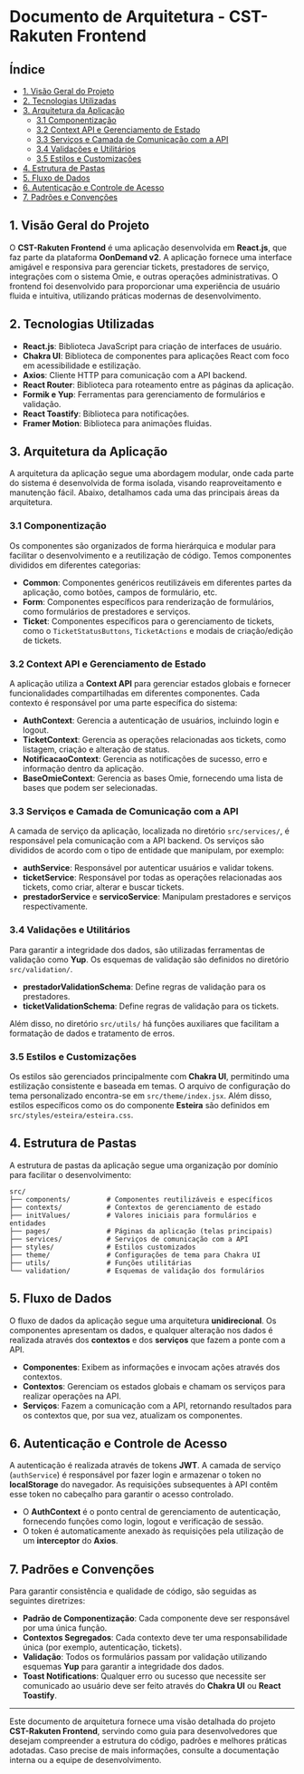 # Documento de Arquitetura - CST-Rakuten Frontend

## Índice
- [1. Visão Geral do Projeto](#1-visão-geral-do-projeto)
- [2. Tecnologias Utilizadas](#2-tecnologias-utilizadas)
- [3. Arquitetura da Aplicação](#3-arquitetura-da-aplicação)
  - [3.1 Componentização](#31-componentização)
  - [3.2 Context API e Gerenciamento de Estado](#32-context-api-e-gerenciamento-de-estado)
  - [3.3 Serviços e Camada de Comunicação com a API](#33-serviços-e-camada-de-comunicação-com-a-api)
  - [3.4 Validações e Utilitários](#34-validações-e-utilitários)
  - [3.5 Estilos e Customizações](#35-estilos-e-customizações)
- [4. Estrutura de Pastas](#4-estrutura-de-pastas)
- [5. Fluxo de Dados](#5-fluxo-de-dados)
- [6. Autenticação e Controle de Acesso](#6-autenticação-e-controle-de-acesso)
- [7. Padrões e Convenções](#7-padrões-e-convenções)

## 1. Visão Geral do Projeto
O **CST-Rakuten Frontend** é uma aplicação desenvolvida em **React.js**, que faz parte da plataforma **OonDemand v2**. A aplicação fornece uma interface amigável e responsiva para gerenciar tickets, prestadores de serviço, integrações com o sistema Omie, e outras operações administrativas. O frontend foi desenvolvido para proporcionar uma experiência de usuário fluida e intuitiva, utilizando práticas modernas de desenvolvimento.

## 2. Tecnologias Utilizadas
- **React.js**: Biblioteca JavaScript para criação de interfaces de usuário.
- **Chakra UI**: Biblioteca de componentes para aplicações React com foco em acessibilidade e estilização.
- **Axios**: Cliente HTTP para comunicação com a API backend.
- **React Router**: Biblioteca para roteamento entre as páginas da aplicação.
- **Formik e Yup**: Ferramentas para gerenciamento de formulários e validação.
- **React Toastify**: Biblioteca para notificações.
- **Framer Motion**: Biblioteca para animações fluidas.

## 3. Arquitetura da Aplicação
A arquitetura da aplicação segue uma abordagem modular, onde cada parte do sistema é desenvolvida de forma isolada, visando reaproveitamento e manutenção fácil. Abaixo, detalhamos cada uma das principais áreas da arquitetura.

### 3.1 Componentização
Os componentes são organizados de forma hierárquica e modular para facilitar o desenvolvimento e a reutilização de código. Temos componentes divididos em diferentes categorias:
- **Common**: Componentes genéricos reutilizáveis em diferentes partes da aplicação, como botões, campos de formulário, etc.
- **Form**: Componentes específicos para renderização de formulários, como formulários de prestadores e serviços.
- **Ticket**: Componentes específicos para o gerenciamento de tickets, como o `TicketStatusButtons`, `TicketActions` e modais de criação/edição de tickets.

### 3.2 Context API e Gerenciamento de Estado
A aplicação utiliza a **Context API** para gerenciar estados globais e fornecer funcionalidades compartilhadas em diferentes componentes. Cada contexto é responsável por uma parte específica do sistema:
- **AuthContext**: Gerencia a autenticação de usuários, incluindo login e logout.
- **TicketContext**: Gerencia as operações relacionadas aos tickets, como listagem, criação e alteração de status.
- **NotificacaoContext**: Gerencia as notificações de sucesso, erro e informação dentro da aplicação.
- **BaseOmieContext**: Gerencia as bases Omie, fornecendo uma lista de bases que podem ser selecionadas.

### 3.3 Serviços e Camada de Comunicação com a API
A camada de serviço da aplicação, localizada no diretório `src/services/`, é responsável pela comunicação com a API backend. Os serviços são divididos de acordo com o tipo de entidade que manipulam, por exemplo:
- **authService**: Responsável por autenticar usuários e validar tokens.
- **ticketService**: Responsável por todas as operações relacionadas aos tickets, como criar, alterar e buscar tickets.
- **prestadorService** e **servicoService**: Manipulam prestadores e serviços respectivamente.

### 3.4 Validações e Utilitários
Para garantir a integridade dos dados, são utilizadas ferramentas de validação como **Yup**. Os esquemas de validação são definidos no diretório `src/validation/`.
- **prestadorValidationSchema**: Define regras de validação para os prestadores.
- **ticketValidationSchema**: Define regras de validação para os tickets.

Além disso, no diretório `src/utils/` há funções auxiliares que facilitam a formatação de dados e tratamento de erros.

### 3.5 Estilos e Customizações
Os estilos são gerenciados principalmente com **Chakra UI**, permitindo uma estilização consistente e baseada em temas. O arquivo de configuração do tema personalizado encontra-se em `src/theme/index.jsx`. Além disso, estilos específicos como os do componente **Esteira** são definidos em `src/styles/esteira/esteira.css`.

## 4. Estrutura de Pastas
A estrutura de pastas da aplicação segue uma organização por domínio para facilitar o desenvolvimento:
```
src/
├── components/         # Componentes reutilizáveis e específicos
├── contexts/           # Contextos de gerenciamento de estado
├── initValues/         # Valores iniciais para formulários e entidades
├── pages/              # Páginas da aplicação (telas principais)
├── services/           # Serviços de comunicação com a API
├── styles/             # Estilos customizados
├── theme/              # Configurações de tema para Chakra UI
├── utils/              # Funções utilitárias
└── validation/         # Esquemas de validação dos formulários
```

## 5. Fluxo de Dados
O fluxo de dados da aplicação segue uma arquitetura **unidirecional**. Os componentes apresentam os dados, e qualquer alteração nos dados é realizada através dos **contextos** e dos **serviços** que fazem a ponte com a API.
- **Componentes**: Exibem as informações e invocam ações através dos contextos.
- **Contextos**: Gerenciam os estados globais e chamam os serviços para realizar operações na API.
- **Serviços**: Fazem a comunicação com a API, retornando resultados para os contextos que, por sua vez, atualizam os componentes.

## 6. Autenticação e Controle de Acesso
A autenticação é realizada através de tokens **JWT**. A camada de serviço (`authService`) é responsável por fazer login e armazenar o token no **localStorage** do navegador. As requisições subsequentes à API contêm esse token no cabeçalho para garantir o acesso controlado.
- O **AuthContext** é o ponto central de gerenciamento de autenticação, fornecendo funções como login, logout e verificação de sessão.
- O token é automaticamente anexado às requisições pela utilização de um **interceptor** do **Axios**.

## 7. Padrões e Convenções
Para garantir consistência e qualidade de código, são seguidas as seguintes diretrizes:
- **Padrão de Componentização**: Cada componente deve ser responsável por uma única função.
- **Contextos Segregados**: Cada contexto deve ter uma responsabilidade única (por exemplo, autenticação, tickets).
- **Validação**: Todos os formulários passam por validação utilizando esquemas **Yup** para garantir a integridade dos dados.
- **Toast Notifications**: Qualquer erro ou sucesso que necessite ser comunicado ao usuário deve ser feito através do **Chakra UI** ou **React Toastify**.

---

Este documento de arquitetura fornece uma visão detalhada do projeto **CST-Rakuten Frontend**, servindo como guia para desenvolvedores que desejam compreender a estrutura do código, padrões e melhores práticas adotadas. Caso precise de mais informações, consulte a documentação interna ou a equipe de desenvolvimento.

